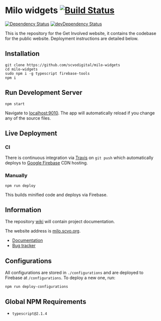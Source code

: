 # Milo widgets [![Build Status](https://travis-ci.org/scvodigital/milo-widgets.svg?branch=release)](https://travis-ci.org/scvodigital/milo-widgets)

[![Dependency Status](https://david-dm.org/scvodigital/milo-widgets/release.svg)](https://david-dm.org/scvodigital/milo-widgets/release) [![devDependency Status](https://david-dm.org/scvodigital/milo-widgets/release/dev-status.svg)](https://david-dm.org/scvodigital/milo-widgets/release?type=dev)

This is the repository for the Get Involved website, it contains the codebase for the public website. Deployment instructions are detailed below.

## Installation
```
git clone https://github.com/scvodigital/milo-widgets
cd milo-widgets
sudo npm i -g typescript firebase-tools
npm i
```

## Run Development Server
```
npm start
```
Navigate to [localhost:9010](http://localhost:9010). The app will automatically reload if you change any of the source files.

## Live Deployment
### CI
There is continuous integration via [Travis](https://travis-ci.org) on `git push` which automatically deploys to [Google Firebase](https://firebase.google.com) CDN hosting.

### Manually
```
npm run deploy
```
This builds minified code and deploys via Firebase.

## Information
The repository [wiki](https://github.com/scvodigital/milo-widgets/wiki) will contain project documentation.

The website address is [milo.scvo.org](https://milo.scvo.org).
* [Documentation](https://github.com/scvodigital/milo-widgets/wiki)
* [Bug tracker](https://github.com/scvodigital/milo-widgets/issues)

## Configurations
All configurations are stored in `./configurations` and are deployed to Firebase at `/configurations`. To deploy a new one, run:
```
npm run deploy-configurations
```
## Global NPM Requirements
* `typescript@2.1.4`
